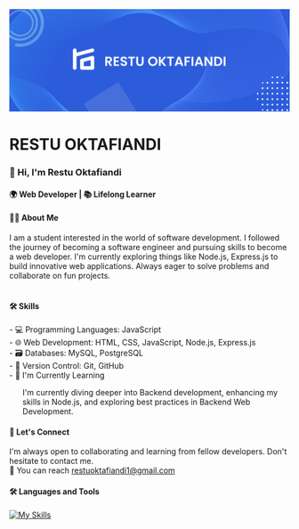 <img src="BANNER.png">
<h1>RESTU OKTAFIANDI</h1>

<h3>👋 Hi, I'm Restu Oktafiandi</h3>
<h4>🌍 Web Developer | 📚 Lifelong Learner</h4>
<h4>👨‍💻 About Me</h4>
I am a student interested in the world of software development. I followed the journey of becoming a software engineer and pursuing skills to become a web developer. I'm currently exploring things like Node.js, Express.js to build innovative web applications. Always eager to solve problems and collaborate on fun projects.
<br><br>
<h4>🛠 Skills</h4>
- 💻 Programming Languages: JavaScript<br>
- 🌐 Web Development: HTML, CSS, JavaScript, Node.js, Express.js<br>
- 🗃 Databases: MySQL, PostgreSQL<br>
- 🚀 Version Control: Git, GitHub<br>
- 🌱 I'm Currently Learning<br>
    <ul>I'm currently diving deeper into Backend development, enhancing my skills in Node.js, and exploring best practices in Backend Web Development.<br> 
    </ul>
    
<h4>🤝 Let's Connect</h4>
I'm always open to collaborating and learning from fellow developers. Don't hesitate to contact me.<br>
📧 You can reach <a href="restuoktafiandi1@gmail.com">restuoktafiandi1@gmail.com</a>


<h4>🛠 Languages and Tools</h4>

[![My Skills](https://skills.thijs.gg/icons?i=js,html,css,tailwind,nodejs,express,postman,mysql,postgres,git,github,vscode)](https://skills.thijs.gg)
